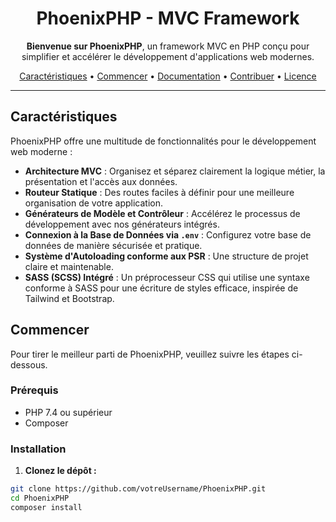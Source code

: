 <h1 align="center">PhoenixPHP - MVC Framework</h1>

<p align="center">
    <strong>Bienvenue sur PhoenixPHP</strong>, un framework MVC en PHP conçu pour simplifier et accélérer le développement d'applications web modernes.
</p>

<p align="center">
    <a href="#caractéristiques">Caractéristiques</a> •
    <a href="#commencer">Commencer</a> •
    <a href="#documentation">Documentation</a> •
    <a href="#contribuer">Contribuer</a> •
    <a href="#licence">Licence</a>
</p>

---

## Caractéristiques

PhoenixPHP offre une multitude de fonctionnalités pour le développement web moderne :

- **Architecture MVC** : Organisez et séparez clairement la logique métier, la présentation et l'accès aux données.
- **Routeur Statique** : Des routes faciles à définir pour une meilleure organisation de votre application.
- **Générateurs de Modèle et Contrôleur** : Accélérez le processus de développement avec nos générateurs intégrés.
- **Connexion à la Base de Données via `.env`** : Configurez votre base de données de manière sécurisée et pratique.
- **Système d'Autoloading conforme aux PSR** : Une structure de projet claire et maintenable.
- **SASS (SCSS) Intégré** : Un préprocesseur CSS qui utilise une syntaxe conforme à SASS pour une écriture de styles efficace, inspirée de Tailwind et Bootstrap.

## Commencer

Pour tirer le meilleur parti de PhoenixPHP, veuillez suivre les étapes ci-dessous.

### Prérequis

- PHP 7.4 ou supérieur
- Composer

### Installation

1. **Clonez le dépôt :**

```bash
git clone https://github.com/votreUsername/PhoenixPHP.git
cd PhoenixPHP
composer install

